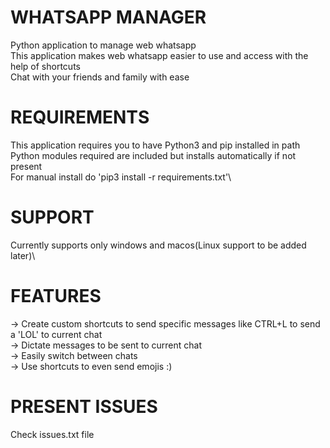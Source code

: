 # WHATSAPP MANAGER
Python application to manage web whatsapp\
This application makes web whatsapp easier to use and access with the help of shortcuts\
Chat with your friends and family with ease

# REQUIREMENTS

This application requires you to have Python3 and pip installed in path\
Python modules required are included but installs automatically if not present\
For manual install do 'pip3 install -r requirements.txt'\

# SUPPORT

Currently supports only windows and macos(Linux support to be added later)\

# FEATURES

-> Create custom shortcuts to send specific messages like CTRL+L to send a 'LOL' to current chat\
-> Dictate messages to be sent to current chat\
-> Easily switch between chats\
-> Use shortcuts to even send emojis :)

# PRESENT ISSUES

Check issues.txt file
